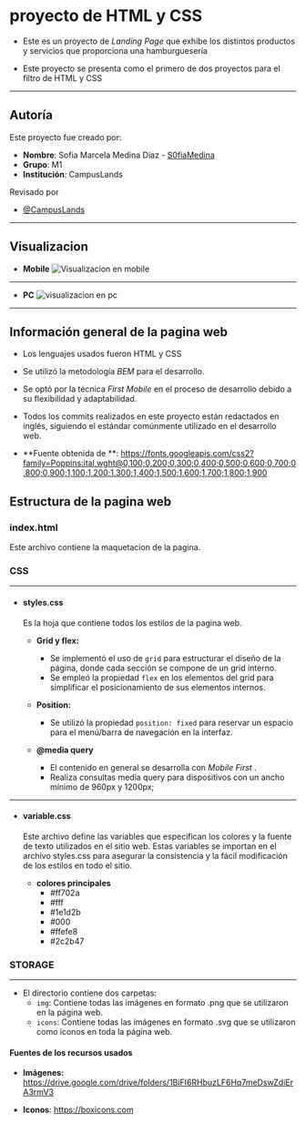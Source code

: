 # proyecto de HTML y CSS

- Este es un proyecto de *Landing Page*   que exhibe los distintos productos y servicios que proporciona una hamburguesería

- Este proyecto se presenta como el primero de dos proyectos para el filtro de HTML y CSS
----
## Autoría

Este proyecto fue creado por:

- **Nombre**: Sofia Marcela Medina Díaz - [S0fiaMedina](https://github.com/S0fiaMedina)
- **Grupo**: M1
- **Institución**: CampusLands

Revisado por 
- [@CampusLands](https://github.com/CampusLands)

-----
## Visualizacion

- **Mobile**
![Visualizacion en mobile](gif/grabacionMovilProyecto1.gif)

---
- **PC**
![visualizacion en pc](gif/proyecto1video.gif)
----


## Información general de la pagina web

- Los lenguajes usados fueron HTML y CSS

- Se utilizó la metodología *BEM* para el desarrollo.

- Se optó por la técnica *First Mobile* en el proceso de desarrollo debido a su flexibilidad y adaptabilidad.

- Todos los commits realizados en este proyecto están redactados en inglés, siguiendo el estándar comúnmente utilizado en el desarrollo web.

- **Fuente obtenida de **: https://fonts.googleapis.com/css2?family=Poppins:ital,wght@0,100;0,200;0,300;0,400;0,500;0,600;0,700;0,800;0,900;1,100;1,200;1,300;1,400;1,500;1,600;1,700;1,800;1,900

  

## Estructura de la pagina web

### index.html

Este archivo contiene la maquetacion de la pagina.

### CSS

----



- #### styles.css

  Es la hoja  que contiene todos los estilos de la pagina web.

  - **Grid y flex:**
    - Se implementó el uso de `grid` para estructurar el diseño de la página, donde cada sección se compone de un grid interno.
    - Se empleó la propiedad `flex` en los elementos del grid para simplificar el posicionamiento de sus elementos internos.
  - **Position:**
    - Se utilizó la propiedad `position: fixed` para reservar un espacio para el menú/barra de navegación en la interfaz.

  - **@media query**
    - El contenido en general se desarrolla con *Mobile First* .
    - Realiza consultas media query para dispositivos con un ancho mínimo de 960px y 1200px;

---

- #### variable.css

  Este archivo define las variables que especifican los colores y la fuente de texto utilizados en el sitio web. Estas variables se importan en el archivo styles.css para asegurar la consistencia y la fácil modificación de los estilos en todo el sitio.

  - **colores principales** 
    - #ff702a
    - #fff
    - #1e1d2b
    - #000
    - #ffefe8
    - #2c2b47



### STORAGE

----

- El directorio contiene dos carpetas:
  - `img`: Contiene todas las imágenes en formato .png que se utilizaron en la página web.
  - `icons`: Contiene todas las imágenes en formato .svg que se utilizaron como iconos en toda la página web.

#### Fuentes de los recursos usados

- **Imágenes:**  https://drive.google.com/drive/folders/1BiFI6RHbuzLF6Hq7meDswZdiErA3rmV3

- **Iconos**:  https://boxicons.com

